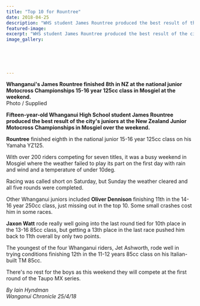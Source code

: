 ```yaml
---
title: "Top 10 for Rountree"
date: 2018-04-25
description: "WHS student James Rountree produced the best result of the city's juniors at the NZ Jnr MX Champs..."
featured-image: 
excerpt: "WHS student James Rountree produced the best result of the city's juniors at the NZ Junior Motocross Champs."
image_gallery:
	
	
	
	
	
---
```


<p><strong>Whanganui's James Rountree finished 8th in NZ at the national junior Motocross Championships 15-16 year 125cc class in Mosgiel at the weekend.<br /></strong>Photo / Supplied</p>
<p class="element element-paragraph"><strong>Fifteen-year-old Whanganui High School student James Rountree produced the best result of the city's juniors at the New Zealand Junior Motocross Championships in Mosgiel over the weekend.</strong></p>
<p class="element element-paragraph"><strong>Rountree</strong> finished eighth in the national junior 15-16 year 125cc class on his Yamaha YZ125.</p>
<p class="element element-paragraph">With over 200 riders competing for seven titles, it was a busy weekend in Mosgiel where the weather failed to play its part on the first day with rain and wind and a temperature of under 10deg.</p>
<p class="element element-paragraph">Racing was called short on Saturday, but Sunday the weather cleared and all five rounds were completed.</p>
<p class="element element-paragraph">Other Whanganui juniors included <strong>Oliver Dennison</strong> finishing 11th in the 14-16 year 250cc class, just missing out in the top 10. Some small crashes cost him in some races.</p>
<p class="element element-paragraph"><strong>Jaxon Watt</strong> rode really well going into the last round tied for 10th place in the 13-16 85cc class, but getting a 13th place in the last race pushed him back to 11th overall by only two points.</p>
<p class="element element-paragraph">The youngest of the four Whanganui riders, Jet Ashworth, rode well in trying conditions finishing 12th in the 11-12 years 85cc class on his Italian-built TM 85cc.</p>
<p class="element element-paragraph">There's no rest for the boys as this weekend they will compete at the first round of the Taupo MX series.</p>
<p class="element element-paragraph"><em>By Iain Hyndman</em><br /><em>Wanganui Chronicle 25/4/18</em></p>

